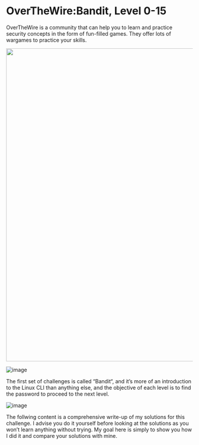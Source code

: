 # OverTheWire:Bandit, Level 0-15
OverTheWire is a community that can help you to learn and practice security concepts in the form of fun-filled games. They offer lots of wargames to practice your skills.

<img align="center" width="1080" height="843" src="https://user-images.githubusercontent.com/84661482/132090123-7d5d695d-fb67-4596-ad81-f0bf3de50cb8.png">

![image](https://user-images.githubusercontent.com/84661482/132090123-7d5d695d-fb67-4596-ad81-f0bf3de50cb8.png)

The first set of challenges is called “Bandit“, and it’s more of an introduction to the Linux CLI than anything else, and the objective of each level is to find the password to proceed to the next level. 

![image](https://user-images.githubusercontent.com/84661482/132090275-179f7caa-ae7d-4662-99b5-049dfb8032dc.png)

The follwing content is a comprehensive write-up of my solutions for this challenge. I advise you do it yourself before looking at the solutions as you won’t learn anything without trying. My goal here is simply to show you how I did it and compare your solutions with mine.


